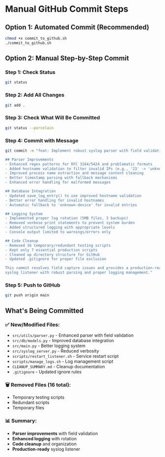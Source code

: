# Manual GitHub Commit Steps

## Option 1: Automated Commit (Recommended)
```bash
chmod +x commit_to_github.sh
./commit_to_github.sh
```

## Option 2: Manual Step-by-Step Commit

### Step 1: Check Status
```bash
git status
```

### Step 2: Add All Changes
```bash
git add .
```

### Step 3: Check What Will Be Committed
```bash
git status --porcelain
```

### Step 4: Commit with Message
```bash
git commit -m "feat: Implement robust syslog parser with field validation and cleanup

## Parser Improvements
- Enhanced regex patterns for RFC 3164/5424 and problematic formats
- Added hostname validation to filter invalid IPs (e.g., '23' -> 'unknown-device')
- Improved process name extraction and message content cleaning
- Better timestamp parsing with fallback mechanisms
- Enhanced error handling for malformed messages

## Database Integration
- Updated save_log_entry() to use improved hostname validation
- Better error handling for invalid hostnames
- Automatic fallback to 'unknown-device' for invalid entries

## Logging System
- Implemented proper log rotation (5MB files, 3 backups)
- Removed verbose print statements to prevent system burden
- Added structured logging with appropriate levels
- Console output limited to warnings/errors only

## Code Cleanup
- Removed 16 temporary/redundant testing scripts
- Kept only 7 essential production scripts
- Cleaned up directory structure for GitHub
- Updated .gitignore for proper file exclusion

This commit resolves field capture issues and provides a production-ready
syslog listener with robust parsing and proper logging management."
```

### Step 5: Push to GitHub
```bash
git push origin main
```

## What's Being Committed

### ✅ New/Modified Files:
- `src/utils/parser.py` - Enhanced parser with field validation
- `src/db/models.py` - Improved database integration
- `src/main.py` - Better logging system
- `src/syslog_server.py` - Reduced verbosity
- `scripts/restart_listener.sh` - Service restart script
- `scripts/manage_logs.sh` - Log management script
- `CLEANUP_SUMMARY.md` - Cleanup documentation
- `.gitignore` - Updated ignore rules

### 🗑️ Removed Files (16 total):
- Temporary testing scripts
- Redundant scripts
- Temporary files

### 📊 Summary:
- **Parser improvements** with field validation
- **Enhanced logging** with rotation
- **Code cleanup** and organization
- **Production-ready** syslog listener 